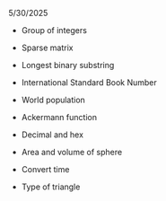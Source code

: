 5/30/2025

- Group of integers
- Sparse matrix
- Longest binary substring
- International Standard Book Number
- World population

- Ackermann function
- Decimal and hex
- Area and volume of sphere
- Convert time
- Type of triangle
